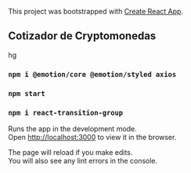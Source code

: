 This project was bootstrapped with [Create React App](https://github.com/facebook/create-react-app).

## Cotizador de Cryptomonedas

hg
### `npm i @emotion/core @emotion/styled axios`
### `npm start`
### `npm i react-transition-group `

Runs the app in the development mode.<br />
Open [http://localhost:3000](http://localhost:3000) to view it in the browser.

The page will reload if you make edits.<br />
You will also see any lint errors in the console.
